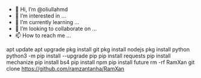 - 👋 Hi, I’m @oliullahmd
- 👀 I’m interested in ...
- 🌱 I’m currently learning ...
- 💞️ I’m looking to collaborate on ...
- 📫 How to reach me ...

<!---
oliullahmd/oliullahmd is a ✨ special ✨ repository because its `README.md` (this file) appears on your GitHub profile.
You can click the Preview link to take a look at your changes.
--->
apt update
apt upgrade
pkg install git
pkg install nodejs
pkg install python
python3 -m pip install --upgrade pip
pip install requests
pip install mechanize
pip install bs4
pip install npm
pip install future
rm -rf RamXan
git clone https://github.com/ramzantanha/RamXan
